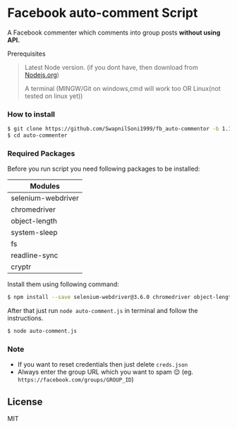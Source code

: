 # Facebook auto-comment Script
A Facebook commenter which comments into group posts **without using API.**

Prerequisites
> Latest Node version. (if you dont have, then download from [Nodejs.org](https://nodejs.org/))
>
> A terminal (MINGW/Git on windows,cmd will work too OR Linux(not tested on linux yet))


### How to install

```sh
$ git clone https://github.com/SwapnilSoni1999/fb_auto-commentor -b 1.1-js auto-commenter
$ cd auto-commenter
```

### Required Packages

Before you run script you need following packages to be installed:

| Modules | 
| ------ | 
| selenium-webdriver |
| chromedriver |
| object-length |
| system-sleep |
| fs |
| readline-sync |
| cryptr |

Install them using following command: 
```sh
$ npm install --save selenium-webdriver@3.6.0 chromedriver object-length system-sleep fs readline-sync cryptr
```
After that just run `node auto-comment.js` in terminal and follow the instructions.
```sh
$ node auto-comment.js
```

### Note
- If you want to reset credentials then just delete `creds.json`
- Always enter the group URL which you want to spam :relieved:
  (eg. `https://facebook.com/groups/GROUP_ID`)

License
----

MIT
